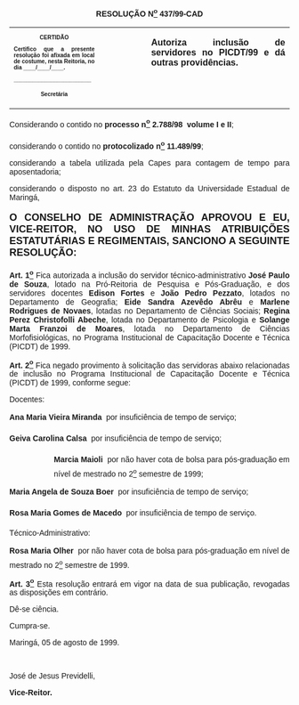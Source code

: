 <BODY>

<B><FONT FACE="Arial"><P ALIGN="CENTER"></P>
<P ALIGN="CENTER">RESOLU&Ccedil;&Atilde;O  N<U><SUP>o</U></SUP> 437/99-CAD</P>
<P ALIGN="JUSTIFY"></P></B></FONT>
<TABLE CELLSPACING=0 BORDER=0 CELLPADDING=7 WIDTH=621>
<TR><TD WIDTH="32%" VALIGN="TOP">
<B><FONT FACE="Arial" SIZE=1><P ALIGN="CENTER">CERTID&Atilde;O</P>
<P ALIGN="JUSTIFY">   Certifico que a presente resolu&ccedil;&atilde;o foi afixada em local de costume, nesta Reitoria, no dia ____/____/____.</P>
<P ALIGN="JUSTIFY"></P>
<P ALIGN="JUSTIFY">_________________________</P>
<P ALIGN="CENTER">Secret&aacute;ria</B></FONT></TD>
<TD WIDTH="17%" VALIGN="TOP">&nbsp;</TD>
<TD WIDTH="52%" VALIGN="TOP">
<B><FONT FACE="Arial"><P ALIGN="JUSTIFY">Autoriza inclus&atilde;o de servidores no PICDT/99 e d&aacute; outras provid&ecirc;ncias.</B></FONT></TD>
</TR>
</TABLE>

<FONT FACE="Arial"><P ALIGN="JUSTIFY"></P>
<P ALIGN="JUSTIFY">&#9;Considerando o contido no <B>processo n<U><SUP>o</U></SUP> 2.788/98  volume I e II</B>;</P>
<P ALIGN="JUSTIFY">&#9;considerando o contido no <B>protocolizado n<U><SUP>o</U></SUP> 11.489/99</B>;</P>
<P ALIGN="JUSTIFY">&#9;considerando a tabela utilizada pela Capes para contagem de tempo para aposentadoria;</P>
<P ALIGN="JUSTIFY">&#9;considerando o disposto no art. 23 do Estatuto da Universidade Estadual de Maring&aacute;,</P>
<B><P ALIGN="JUSTIFY"></P>
</FONT><FONT FACE="Arial" SIZE=4><P ALIGN="JUSTIFY">O CONSELHO DE ADMINISTRA&Ccedil;&Atilde;O APROVOU E EU, VICE-REITOR, NO USO DE MINHAS ATRIBUI&Ccedil;&Otilde;ES ESTATUT&Aacute;RIAS E REGIMENTAIS, SANCIONO A SEGUINTE RESOLU&Ccedil;&Atilde;O:</P>
</FONT><FONT FACE="Arial"><P ALIGN="JUSTIFY"></P>
</B><P ALIGN="JUSTIFY">&#9;<B>Art. 1<U><SUP>o</B></U></SUP> Fica autorizada a inclus&atilde;o do servidor t&eacute;cnico-administrativo<B> Jos&eacute; Paulo de Souza</B>, lotado na Pr&oacute;-Reitoria de Pesquisa e P&oacute;s-Gradua&ccedil;&atilde;o, e dos servidores docentes <B>Edison Fortes </B>e<B> Jo&atilde;o Pedro Pezzato</B>, lotados no Departamento de Geografia; <B>Eide Sandra Azev&ecirc;do Abr&ecirc;u</B> e <B>Marlene Rodrigues de Novaes</B>, lotadas no Departamento de Ci&ecirc;ncias Sociais; <B>Regina Perez Christofolli Abeche</B>, lotada no Departamento de Psicologia e <B>Solange Marta Franzoi de Moares</B>, lotada no Departamento de Ci&ecirc;ncias Morfofisiol&oacute;gicas, no Programa Institucional de Capacita&ccedil;&atilde;o Docente e T&eacute;cnica (PICDT) de 1999.</P>
<B><P ALIGN="JUSTIFY">&#9;Art. 2<U><SUP>o</B></U></SUP> Fica negado provimento &agrave; solicita&ccedil;&atilde;o das servidoras abaixo relacionadas de inclus&atilde;o no Programa Institucional de Capacita&ccedil;&atilde;o Docente e T&eacute;cnica (PICDT) de 1999, conforme segue:</P>
<P ALIGN="JUSTIFY">&#9;Docentes:</P>
<P ALIGN="JUSTIFY">&#9;<B>Ana Maria Vieira Miranda</B>  por insufici&ecirc;ncia de tempo de servi&ccedil;o;</P>
<P ALIGN="JUSTIFY">&#9;<B>Geiva Carolina Calsa</B>  por insufici&ecirc;ncia de tempo de servi&ccedil;o;</P><DIR>
<DIR>

<P ALIGN="JUSTIFY">&#9;<B>Marcia Maioli</B>  por n&atilde;o haver cota de bolsa para p&oacute;s-gradua&ccedil;&atilde;o em n&iacute;vel de mestrado no 2<U><SUP>o</U></SUP> semestre de 1999;</P></DIR>
</DIR>

<P ALIGN="JUSTIFY">&#9;<B>Maria Angela de Souza Boer</B>  por insufici&ecirc;ncia de tempo de servi&ccedil;o;</P>
<P ALIGN="JUSTIFY">&#9;<B>Rosa Maria Gomes de Macedo</B>  por insufici&ecirc;ncia de tempo de servi&ccedil;o.</P>
<P ALIGN="JUSTIFY">&#9;T&eacute;cnico-Administrativo:</P>
<P ALIGN="JUSTIFY">&#9;<B>Rosa Maria Olher</B>  por n&atilde;o haver cota de bolsa para p&oacute;s-gradua&ccedil;&atilde;o em n&iacute;vel de mestrado no 2<U><SUP>o</U></SUP> semestre de 1999.</P>
<B><P ALIGN="JUSTIFY">&#9;Art. 3<U><SUP>o</U></SUP> </B>Esta resolu&ccedil;&atilde;o entrar&aacute; em vigor na data de sua publica&ccedil;&atilde;o, revogadas as disposi&ccedil;&otilde;es em contr&aacute;rio.</P>
<P ALIGN="JUSTIFY">&#9;D&ecirc;-se ci&ecirc;ncia.</P>
<P ALIGN="JUSTIFY">&#9;Cumpra-se.</P>
<P ALIGN="JUSTIFY">&#9;&#9;&#9;&#9;&#9;&#9;Maring&aacute;, 05 de agosto de 1999.</P>
<P ALIGN="JUSTIFY"></P>
<P ALIGN="JUSTIFY">&nbsp;</P>
<P ALIGN="JUSTIFY">&#9;&#9;&#9;&#9;&#9;&#9;Jos&eacute; de Jesus Previdelli,</P>
<P ALIGN="JUSTIFY">&#9;&#9;&#9;&#9;&#9;&#9;<B>Vice-Reitor.</P>
</B></FONT><FONT SIZE=2></FONT></BODY>
